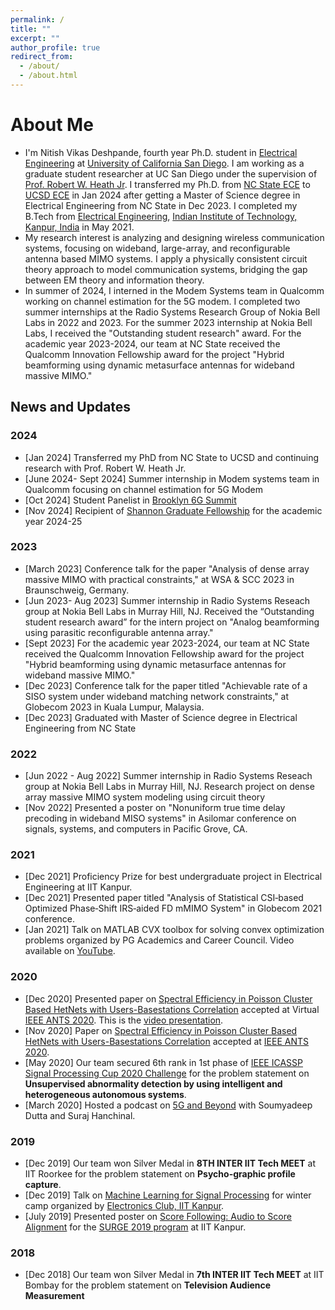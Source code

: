 ```yaml
---
permalink: /
title: ""
excerpt: ""
author_profile: true
redirect_from: 
  - /about/
  - /about.html
---
```

# About Me
* I'm Nitish Vikas Deshpande, fourth year Ph.D. student in [Electrical Engineering](https://www.ece.ucsd.edu/) at [University of California San Diego](https://ucsd.edu/). I am working as a graduate student researcher at UC San Diego under the supervision of [Prof. Robert W. Heath Jr](https://profheath.org/). I transferred my Ph.D. from [NC State ECE](https://ece.ncsu.edu/) to [UCSD ECE](https://ucsd.edu/) in Jan 2024 after getting a Master of Science degree in Electrical Engineering from NC State in Dec 2023.  I completed my B.Tech from [Electrical Engineering](https://www.iitk.ac.in/ee/),  [Indian Institute of Technology, Kanpur, India](http://iitk.ac.in/) in May 2021.
* My research interest is analyzing and designing wireless communication systems, focusing on wideband, large-array, and reconfigurable antenna based MIMO systems. I apply a physically consistent circuit theory approach to model communication systems, bridging the gap between EM theory and information theory.
* In summer of 2024, I interned in the Modem Systems team in Qualcomm working on channel estimation for the 5G modem. I completed two summer internships at the Radio Systems Research Group of Nokia Bell Labs in 2022 and 2023. For the summer 2023 internship at Nokia Bell Labs, I received the "Outstanding student research" award. For the academic year 2023-2024, our team at NC State received the Qualcomm Innovation Fellowship award for the project "Hybrid beamforming using dynamic metasurface antennas for wideband massive MIMO."

News and Updates
---
### 2024
- [Jan 2024] Transferred my PhD from NC State to UCSD and continuing research with Prof. Robert W. Heath Jr.
- [June 2024- Sept 2024] Summer internship in Modem systems team in Qualcomm focusing on channel estimation for 5G Modem
- [Oct 2024] Student Panelist in [Brooklyn 6G Summit](https://b6gs.com/agenda2024/)
- [Nov 2024] Recipient of [Shannon Graduate Fellowship](https://cmrr.ucsd.edu/events/shannon-memorial.html) for the academic year 2024-25

### 2023
- [March 2023] Conference talk for the paper "Analysis of dense array massive MIMO with practical constraints," at WSA & SCC 2023 in Braunschweig, Germany.
- [Jun 2023- Aug 2023] Summer internship in Radio Systems Reseach group at Nokia Bell Labs in Murray Hill, NJ. Received the “Outstanding student research award” for the intern project on "Analog beamforming using parasitic reconfigurable antenna array."
- [Sept 2023] For the academic year 2023-2024, our team at NC State received the Qualcomm Innovation Fellowship award for the project "Hybrid beamforming using dynamic metasurface antennas for wideband massive MIMO."
- [Dec 2023] Conference talk for the paper titled "Achievable rate of a SISO system under wideband matching network constraints," at Globecom 2023 in Kuala Lumpur, Malaysia.
- [Dec 2023] Graduated with Master of Science degree in Electrical Engineering from NC State 

### 2022
- [Jun 2022 - Aug 2022] Summer internship in Radio Systems Reseach group at Nokia Bell Labs in Murray Hill, NJ. Research project on dense array massive MIMO system modeling using circuit theory
- [Nov 2022] Presented a poster on "Nonuniform true time delay precoding in wideband MISO systems" in Asilomar conference on signals, systems,
and computers in Pacific Grove, CA.

### 2021
- [Dec 2021] Proficiency Prize for best undergraduate project in Electrical Engineering at IIT Kanpur.
- [Dec 2021]  Presented paper titled "Analysis of Statistical CSI‑based Optimized Phase‑Shift IRS‑aided FD mMIMO System" in Globecom 2021 conference.
- [Jan 2021] Talk on MATLAB CVX toolbox for solving convex optimization problems organized by PG Academics and Career Council. Video  available on [YouTube](https://www.youtube.com/watch?v=06b5cdZJXCg&feature=youtu.be).

### 2020
- [Dec 2020] Presented paper on [Spectral Efficiency in Poisson Cluster Based HetNets with Users-Basestations Correlation](https://drive.google.com/file/d/16UYD-Iy7JOC6-DGs4FmfgTKbGznaHKz6/view?usp=sharing) accepted at Virtual [IEEE ANTS 2020](https://ants2020.ieee-comsoc-ants.org/). This is the [video presentation](https://youtu.be/NCpxoyj0FKc).
- [Nov 2020] Paper on [Spectral Efficiency in Poisson Cluster Based HetNets with Users-Basestations Correlation](https://drive.google.com/file/d/16UYD-Iy7JOC6-DGs4FmfgTKbGznaHKz6/view?usp=sharing) accepted at [IEEE ANTS 2020](https://ants2020.ieee-comsoc-ants.org/).
- [May 2020] Our team secured 6th rank in 1st phase of [IEEE ICASSP Signal Processing Cup 2020 Challenge](https://signalprocessingsociety.org/community-involvement/signal-processing-cup) for the problem statement on <b>Unsupervised abnormality detection by using intelligent and heterogeneous autonomous systems</b>.
- [March 2020] Hosted a podcast on [5G and Beyond](https://open.spotify.com/episode/0a8rkLWMJcPtgXcECi5ydZ) with Soumyadeep Dutta and Suraj Hanchinal.

### 2019
- [Dec 2019] Our team won Silver Medal in <b>8TH INTER IIT Tech MEET</b> at IIT Roorkee for the problem statement on <b>Psycho-graphic profile capture</b>.
- [Dec 2019] Talk on [Machine Learning for Signal Processing](https://www.youtube.com/watch?v=fkxj0vvyVkQ&list=PLdHeUylJU9qal-TAtZuMYxvCOXbQ_ltSx) for winter camp organized by [Electronics Club, IIT Kanpur](http://students.iitk.ac.in/eclub/).
- [July 2019] Presented poster on [Score Following: Audio to Score Alignment](https://drive.google.com/file/d/15i7BGsecn2-GQipzNNmWyL83HECkRBFI/view?usp=sharing) for the [SURGE 2019 program](http://surge.iitk.ac.in/) at IIT Kanpur.

### 2018
- [Dec 2018] Our team won Silver Medal in <b>7th INTER IIT Tech MEET</b> at IIT Bombay for the problem statement on <b>Television Audience Measurement</b>








